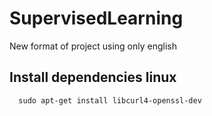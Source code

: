 # SupervisedLearning
New format of project using only english

## Install dependencies linux
```
  sudo apt-get install libcurl4-openssl-dev 
```
